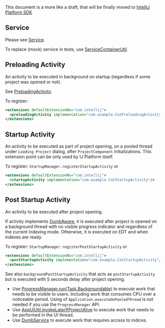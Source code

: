 This document is a more like a draft, that will be finally moved to [IntelliJ Platform SDK](https://www.jetbrains.org/intellij/sdk/docs/welcome.html)

## Service

Please see [Service](https://plugins.jetbrains.com/docs/intellij/plugin-services.html).

To replace (mock) service in tests, use [ServiceContainerUtil](https://github.com/JetBrains/intellij-community/blob/master/platform/testFramework/src/com/intellij/testFramework/ServiceContainerUtil.kt).

## Preloading Activity

An activity to be executed in background on startup (regardless if some project was opened or not).

See [PreloadingActivity](https://github.com/JetBrains/intellij-community/blob/master/platform/platform-impl/src/com/intellij/openapi/application/PreloadingActivity.java).

To register:

```xml
<extensions defaultExtensionNs="com.intellij">
  <preloadingActivity implementation="com.example.CatPreloadingActivity"/>
</extensions>
```

## Startup Activity

An activity to be executed as part of project opening, on a pooled thread under `Loading Project` dialog, 
after `ProjectComponent` initializations.
This extension point can be only used by IJ Platform itself.

To register: `StartupManager.registerStartupActivity` or

```xml
<extensions defaultExtensionNs="com.intellij">
  <startupActivity implementation="com.example.CatStartupActivity"/>
</extensions>
```

## Post Startup Activity

An activity to be executed after project opening.

If activity implements [DumbAware], it is executed after project is opened on a background thread with no visible progress indicator and regardless of the current indexing mode.
Otherwise, it is executed on EDT and when indexes are ready.

To register: `StartupManager.registerPostStartupActivity` or

```xml
<extensions defaultExtensionNs="com.intellij">
  <postStartupActivity implementation="com.example.CatStartupActivity"/>
</extensions>
```

See also `backgroundPostStartupActivity` that acts as `postStartupActivity` but is executed with 5 seconds delay after project opening.

* Use [ProgressManager.run(Task.Backgroundable)] to execute work that needs to be visible to users. Including work that consumes CPU over a noticeable period. Using of `Application.executeOnPooledThread` is not needed if you use the `ProgressManager` API.
* Use [AppUiUtil.invokeLaterIfProjectAlive] to execute work that needs to be performed in the UI thread.
* Use [DumbService] to execute work that requires access to indices.

<!--
    todo runWhenSmart is not good method, because it implies EDT thread, but should be executed in a background thread with read action instead
-->


[DumbAware]: https://github.com/JetBrains/intellij-community/blob/master/platform/core-api/src/com/intellij/openapi/project/DumbAware.java
[ProgressManager.run(Task.Backgroundable)]: https://github.com/JetBrains/intellij-community/blob/747b08812b83e744d130e315a54cca6b41906f57/platform/core-api/src/com/intellij/openapi/progress/ProgressManager.java#L183
[StartupActivity]: https://github.com/JetBrains/intellij-community/blob/master/platform/core-api/src/com/intellij/openapi/startup/StartupActivity.java
[AppUiUtil.invokeLaterIfProjectAlive]: https://github.com/JetBrains/intellij-community/blob/747b08812b83e744d130e315a54cca6b41906f57/platform/platform-impl/src/com/intellij/ui/AppUIUtil.java#L204
[DumbService]: https://github.com/JetBrains/intellij-community/blob/master/platform/core-api/src/com/intellij/openapi/project/DumbService.java